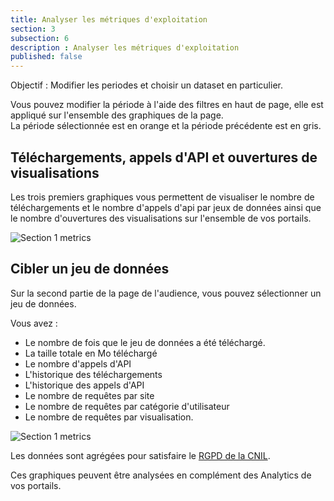 ```yaml
---
title: Analyser les métriques d'exploitation
section: 3
subsection: 6
description : Analyser les métriques d'exploitation
published: false
---
```



Objectif : Modifier les periodes et choisir un dataset en particulier.

Vous pouvez modifier la période à l'aide des filtres en haut de page, elle est appliqué sur l'ensemble des graphiques de la page.  
La période sélectionnée est en orange et la période précédente est en gris.

## Téléchargements, appels d'API et ouvertures de visualisations

Les trois premiers graphiques vous permettent de visualiser le nombre de téléchargements et le nombre d'appels d'api par jeux de données ainsi que le nombre d'ouvertures des visualisations sur l'ensemble de vos portails.

![Section 1 metrics](./images/lessons/admin-06-section-1.jpg)



## Cibler un jeu de données

Sur la second partie de la page de l'audience, vous pouvez sélectionner un jeu de données.  

Vous avez :  
* Le nombre de fois que le jeu de données a été téléchargé.
* La taille totale en Mo téléchargé
* Le nombre d'appels d'API
* L'historique des téléchargements
* L'historique des appels d'API
* Le nombre de requêtes par site
* Le nombre de requêtes par catégorie d'utilisateur
* Le nombre de requêtes par visualisation.

![Section 1 metrics](./images/lessons/admin-06-section-2.jpg)

Les données sont agrégées pour satisfaire le [RGPD de la CNIL](https://www.cnil.fr/fr/reglement-europeen-protection-donnees).

Ces graphiques peuvent être analysées en complément des Analytics de vos portails.
